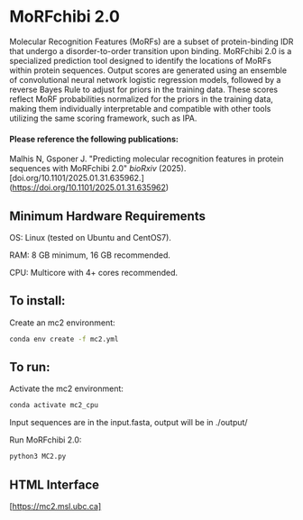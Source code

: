 # MoRFchibi 2.0
Molecular Recognition Features (MoRFs) are a subset of protein-binding IDR that undergo a disorder-to-order transition upon binding. MoRFchibi 2.0 is a specialized prediction tool designed to identify the locations of MoRFs within protein sequences. Output scores are generated using an ensemble of convolutional neural network logistic regression models, followed by a reverse Bayes Rule to adjust for priors in the training data. These scores reflect MoRF probabilities normalized for the priors in the training data, making them individually interpretable and compatible with other tools utilizing the same scoring framework, such as IPA.

#### Please reference the following publications:

Malhis N, Gsponer J. "Predicting molecular recognition features in protein sequences with MoRFchibi 2.0" *bioRxiv* (2025). [doi.org/10.1101/2025.01.31.635962.] (https://doi.org/10.1101/2025.01.31.635962) 

## Minimum Hardware Requirements

OS: Linux (tested on Ubuntu and CentOS7).

RAM: 8 GB minimum, 16 GB recommended.

CPU: Multicore with 4+ cores recommended.

## To install:
Create an mc2 environment:
```bash
conda env create -f mc2.yml
```

## To run:
Activate the mc2 environment:
```bash
conda activate mc2_cpu
```
Input sequences are in the input.fasta, output will be in ./output/

Run MoRFchibi 2.0:
```bash
python3 MC2.py
```
## HTML Interface
[https://mc2.msl.ubc.ca]
